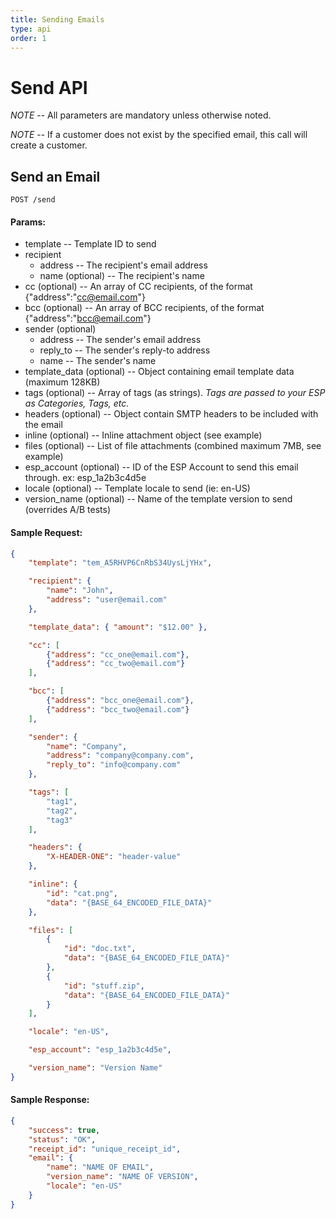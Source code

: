 ```yaml
---
title: Sending Emails
type: api
order: 1
---
```


# Send API

*NOTE* -- All parameters are mandatory unless otherwise noted.

*NOTE* -- If a customer does not exist by the specified email, this call will create a customer.

## Send an Email

`POST /send`

#### Params:

- template                  -- Template ID to send
- recipient
   - address                -- The recipient's email address
   - name (optional)        -- The recipient's name
- cc (optional)             -- An array of CC recipients, of the format {"address":"cc@email.com"}
- bcc (optional)            -- An array of BCC recipients, of the format {"address":"bcc@email.com"}
- sender (optional)
   - address                -- The sender's email address
   - reply_to               -- The sender's reply-to address
   - name                   -- The sender's name
- template_data (optional)  -- Object containing email template data (maximum 128KB)
- tags (optional)           -- Array of tags (as strings). _Tags are passed to your ESP as Categories, Tags, etc._
- headers (optional)         -- Object contain SMTP headers to be included with the email
- inline (optional)         -- Inline attachment object (see example)
- files (optional)          -- List of file attachments (combined maximum 7MB, see example)
- esp\_account (optional)   -- ID of the ESP Account to send this email through. ex: esp\_1a2b3c4d5e
- locale (optional)         -- Template locale to send (ie: en-US)
- version_name (optional)   -- Name of the template version to send (overrides A/B tests)

#### Sample Request:

```json
{
    "template": "tem_A5RHVP6CnRbS34UysLjYHx",

    "recipient": {
        "name": "John",
        "address": "user@email.com"
    },

    "template_data": { "amount": "$12.00" },

    "cc": [
        {"address": "cc_one@email.com"},
        {"address": "cc_two@email.com"}
    ],

    "bcc": [
        {"address": "bcc_one@email.com"},
        {"address": "bcc_two@email.com"}
    ],

    "sender": {
        "name": "Company",
        "address": "company@company.com",
        "reply_to": "info@company.com"
    },

    "tags": [
        "tag1",
        "tag2",
        "tag3"
    ],

    "headers": {
        "X-HEADER-ONE": "header-value"
    },

    "inline": {
        "id": "cat.png",
        "data": "{BASE_64_ENCODED_FILE_DATA}"
    },

    "files": [
        {
            "id": "doc.txt",
            "data": "{BASE_64_ENCODED_FILE_DATA}"
        },
        {
            "id": "stuff.zip",
            "data": "{BASE_64_ENCODED_FILE_DATA}"
        }
    ],

    "locale": "en-US",

    "esp_account": "esp_1a2b3c4d5e",

    "version_name": "Version Name"
}
```

#### Sample Response:

```json
{
    "success": true,
    "status": "OK",
    "receipt_id": "unique_receipt_id",
    "email": {
        "name": "NAME OF EMAIL",
        "version_name": "NAME OF VERSION",
        "locale": "en-US"
    }
}
```

